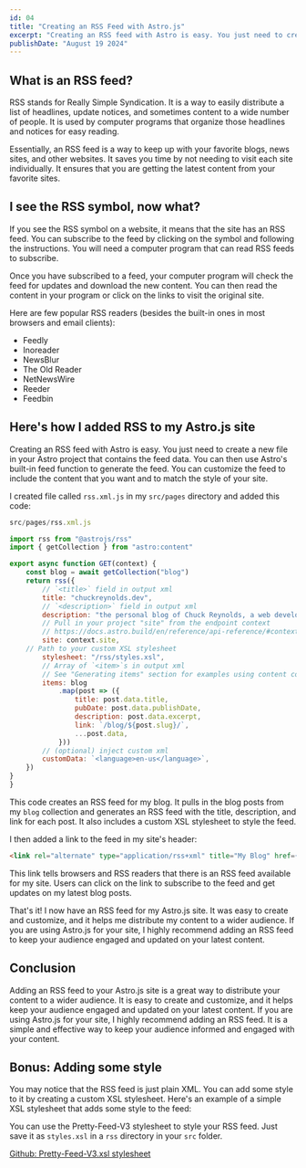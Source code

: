 ```yaml
---
id: 04
title: "Creating an RSS Feed with Astro.js"
excerpt: "Creating an RSS feed with Astro is easy. You just need to create a new file in your Astro project that contains the feed data. You can then use Astro's built-in feed function to generate the feed."
publishDate: "August 19 2024"
---
```


## What is an RSS feed?

RSS stands for Really Simple Syndication. It is a way to easily distribute a list of headlines, update notices, and sometimes content to a wide number of people. It is used by computer programs that organize those headlines and notices for easy reading.

Essentially, an RSS feed is a way to keep up with your favorite blogs, news sites, and other websites. It saves you time by not needing to visit each site individually. It ensures that you are getting the latest content from your favorite sites.

## I see the RSS symbol, now what?

If you see the RSS symbol on a website, it means that the site has an RSS feed. You can subscribe to the feed by clicking on the symbol and following the instructions. You will need a computer program that can read RSS feeds to subscribe.

Once you have subscribed to a feed, your computer program will check the feed for updates and download the new content. You can then read the content in your program or click on the links to visit the original site.

Here are few popular RSS readers (besides the built-in ones in most browsers and email clients):

- Feedly
- Inoreader
- NewsBlur
- The Old Reader
- NetNewsWire
- Reeder
- Feedbin

## Here's how I added RSS to my Astro.js site

Creating an RSS feed with Astro is easy. You just need to create a new file in your Astro project that contains the feed data. You can then use Astro's built-in feed function to generate the feed. You can customize the feed to include the content that you want and to match the style of your site.

I created file called `rss.xml.js` in my `src/pages` directory and added this code:

```javascript
src/pages/rss.xml.js

import rss from "@astrojs/rss"
import { getCollection } from "astro:content"

export async function GET(context) {
	const blog = await getCollection("blog")
	return rss({
		// `<title>` field in output xml
		title: "chuckreynolds.dev",
		// `<description>` field in output xml
		description: "the personal blog of Chuck Reynolds, a web developer from Chicago, IL.",
		// Pull in your project "site" from the endpoint context
		// https://docs.astro.build/en/reference/api-reference/#contextsite
		site: context.site,
    // Path to your custom XSL stylesheet
		stylesheet: "/rss/styles.xsl",
		// Array of `<item>`s in output xml
		// See "Generating items" section for examples using content collections and glob imports
		items: blog
			.map(post => ({
				title: post.data.title,
				pubDate: post.data.publishDate,
				description: post.data.excerpt,
				link: `/blog/${post.slug}/`,
				...post.data,
			}))
		// (optional) inject custom xml
		customData: `<language>en-us</language>`,
	})
}
}
```

This code creates an RSS feed for my blog. It pulls in the blog posts from my `blog` collection and generates an RSS feed with the title, description, and link for each post. It also includes a custom XSL stylesheet to style the feed.

I then added a link to the feed in my site's header:

```html
<link rel="alternate" type="application/rss+xml" title="My Blog" href={new URL("rss.xml", Astro.site)} />
```

This link tells browsers and RSS readers that there is an RSS feed available for my site. Users can click on the link to subscribe to the feed and get updates on my latest blog posts.

That's it! I now have an RSS feed for my Astro.js site. It was easy to create and customize, and it helps me distribute my content to a wider audience. If you are using Astro.js for your site, I highly recommend adding an RSS feed to keep your audience engaged and updated on your latest content.

## Conclusion

Adding an RSS feed to your Astro.js site is a great way to distribute your content to a wider audience. It is easy to create and customize, and it helps keep your audience engaged and updated on your latest content. If you are using Astro.js for your site, I highly recommend adding an RSS feed. It is a simple and effective way to keep your audience informed and engaged with your content.

## Bonus: Adding some style

You may notice that the RSS feed is just plain XML. You can add some style to it by creating a custom XSL stylesheet. Here's an example of a simple XSL stylesheet that adds some style to the feed:

You can use the Pretty-Feed-V3 stylesheet to style your RSS feed. Just save it as `styles.xsl` in a `rss` directory in your `src` folder.

[Github: Pretty-Feed-V3.xsl stylesheet](https://github.com/genmon/aboutfeeds/blob/main/tools/pretty-feed-v3.xsl)
